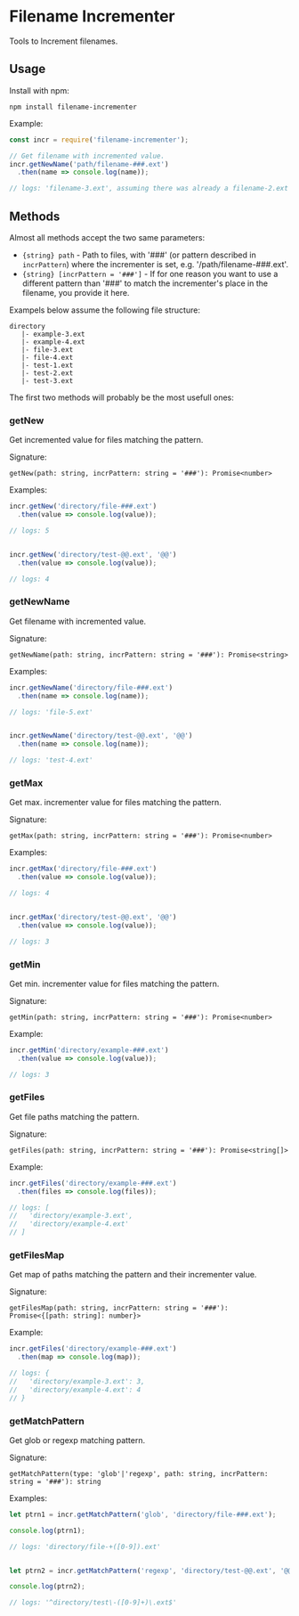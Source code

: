 # Filename Incrementer

Tools to Increment filenames.

## Usage

Install with npm:

```
npm install filename-incrementer
```

Example:

```javascript
const incr = require('filename-incrementer');

// Get filename with incremented value.
incr.getNewName('path/filename-###.ext')
  .then(name => console.log(name));

// logs: 'filename-3.ext', assuming there was already a filename-2.ext in that directory
```

## Methods

Almost all methods accept the two same parameters:
* `{string} path` - Path to files, with '###' (or pattern described in `incrPattern`) where the incrementer is set, e.g. '/path/filename-###.ext'.
* `{string} [incrPattern = '###']` - If for one reason you want to use a different pattern than '###' to match the incrementer's place in the filename, you provide it here.

Exampels below assume the following file structure:

```
directory
   |- example-3.ext
   |- example-4.ext
   |- file-3.ext
   |- file-4.ext
   |- test-1.ext
   |- test-2.ext
   |- test-3.ext
```

The first two methods will probably be the most usefull ones:

### getNew

Get incremented value for files matching the pattern.

Signature:

`getNew(path: string, incrPattern: string = '###'): Promise<number>`

Examples:

```javascript
incr.getNew('directory/file-###.ext')
  .then(value => console.log(value));

// logs: 5


incr.getNew('directory/test-@@.ext', '@@')
  .then(value => console.log(value));

// logs: 4
```

### getNewName

Get filename with incremented value.

Signature:

`getNewName(path: string, incrPattern: string = '###'): Promise<string>`

Examples:

```javascript
incr.getNewName('directory/file-###.ext')
  .then(name => console.log(name));

// logs: 'file-5.ext'


incr.getNewName('directory/test-@@.ext', '@@')
  .then(name => console.log(name));

// logs: 'test-4.ext'
```

### getMax

Get max. incrementer value for files matching the pattern.

Signature:

`getMax(path: string, incrPattern: string = '###'): Promise<number>`

Examples:

```javascript
incr.getMax('directory/file-###.ext')
  .then(value => console.log(value));

// logs: 4


incr.getMax('directory/test-@@.ext', '@@')
  .then(value => console.log(value));

// logs: 3
```

### getMin

Get min. incrementer value for files matching the pattern.

Signature:

`getMin(path: string, incrPattern: string = '###'): Promise<number>`

Example:

```javascript
incr.getMin('directory/example-###.ext')
  .then(value => console.log(value));

// logs: 3
```

### getFiles

Get file paths matching the pattern.

Signature:

`getFiles(path: string, incrPattern: string = '###'): Promise<string[]>`

Example:

```javascript
incr.getFiles('directory/example-###.ext')
  .then(files => console.log(files));

// logs: [
//   'directory/example-3.ext',
//   'directory/example-4.ext'
// ]
```

### getFilesMap

Get map of paths matching the pattern and their incrementer value.

Signature:

`getFilesMap(path: string, incrPattern: string = '###'): Promise<{[path: string]: number}>`

Example:

```javascript
incr.getFiles('directory/example-###.ext')
  .then(map => console.log(map));

// logs: {
//   'directory/example-3.ext': 3,
//   'directory/example-4.ext': 4
// }
```

### getMatchPattern

Get glob or regexp matching pattern.

Signature:

`getMatchPattern(type: 'glob'|'regexp', path: string, incrPattern: string = '###'): string`

Examples:

```javascript
let ptrn1 = incr.getMatchPattern('glob', 'directory/file-###.ext');

console.log(ptrn1);

// logs: 'directory/file-+([0-9]).ext'


let ptrn2 = incr.getMatchPattern('regexp', 'directory/test-@@.ext', '@@');

console.log(ptrn2);

// logs: '^directory/test\-([0-9]+)\.ext$'
```
